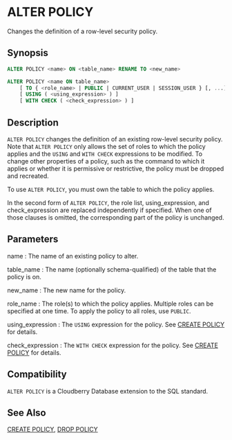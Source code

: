 # ALTER POLICY

Changes the definition of a row-level security policy.

## Synopsis

```sql
ALTER POLICY <name> ON <table_name> RENAME TO <new_name>

ALTER POLICY <name ON table_name>
    [ TO { <role_name> | PUBLIC | CURRENT_USER | SESSION_USER } [, ...] ]
    [ USING ( <using_expression> ) ]
    [ WITH CHECK ( <check_expression> ) ]
```

## Description

`ALTER POLICY` changes the definition of an existing row-level security policy. Note that `ALTER POLICY` only allows the set of roles to which the policy applies and the `USING` and `WITH CHECK` expressions to be modified. To change other properties of a policy, such as the command to which it applies or whether it is permissive or restrictive, the policy must be dropped and recreated.

To use `ALTER POLICY`, you must own the table to which the policy applies.

In the second form of `ALTER POLICY`, the role list, using_expression, and check_expression are replaced independently if specified. When one of those clauses is omitted, the corresponding part of the policy is unchanged.

## Parameters

name
:   The name of an existing policy to alter.

table_name
:   The name (optionally schema-qualified) of the table that the policy is on.

new_name
:   The new name for the policy.

role_name
:   The role(s) to which the policy applies. Multiple roles can be specified at one time. To apply the policy to all roles, use `PUBLIC`.

using_expression
:   The `USING` expression for the policy. See [CREATE POLICY](/docs/sql-statements/sql-statement-create-policy.md) for details.

check_expression
:   The `WITH CHECK` expression for the policy. See [CREATE POLICY](/docs/sql-statements/sql-statement-create-policy.md) for details.

## Compatibility

`ALTER POLICY` is a Cloudberry Database extension to the SQL standard.

## See Also

[CREATE POLICY](/docs/sql-statements/sql-statement-create-policy.md), [DROP POLICY](/docs/sql-statements/sql-statement-drop-policy.md)



